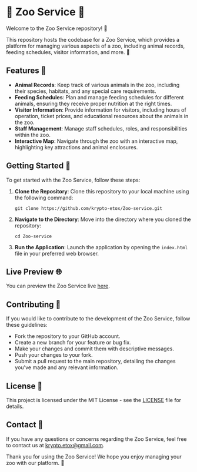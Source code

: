 # 🦁 Zoo Service 🐯

Welcome to the Zoo Service repository! 🦓

This repository hosts the codebase for a Zoo Service, which provides a platform for managing various aspects of a zoo, including animal records, feeding schedules, visitor information, and more. 🦒

## Features 🐘
- **Animal Records**: Keep track of various animals in the zoo, including their species, habitats, and any special care requirements.
- **Feeding Schedules**: Plan and manage feeding schedules for different animals, ensuring they receive proper nutrition at the right times.
- **Visitor Information**: Provide information for visitors, including hours of operation, ticket prices, and educational resources about the animals in the zoo.
- **Staff Management**: Manage staff schedules, roles, and responsibilities within the zoo.
- **Interactive Map**: Navigate through the zoo with an interactive map, highlighting key attractions and animal enclosures.

## Getting Started 🚀
To get started with the Zoo Service, follow these steps:

1. **Clone the Repository**: Clone this repository to your local machine using the following command:
   ```
   git clone https://github.com/krypto-etox/Zoo-service.git
   ```

2. **Navigate to the Directory**: Move into the directory where you cloned the repository:
   ```
   cd Zoo-service
   ```

3. **Run the Application**: Launch the application by opening the `index.html` file in your preferred web browser.

## Live Preview 🌐
You can preview the Zoo Service live [here](https://krypto-etox.github.io/Zoo-service/).

## Contributing 🤝
If you would like to contribute to the development of the Zoo Service, follow these guidelines:

- Fork the repository to your GitHub account.
- Create a new branch for your feature or bug fix.
- Make your changes and commit them with descriptive messages.
- Push your changes to your fork.
- Submit a pull request to the main repository, detailing the changes you've made and any relevant information.

## License 📝
This project is licensed under the MIT License - see the [LICENSE](LICENSE) file for details.

## Contact 📧
If you have any questions or concerns regarding the Zoo Service, feel free to contact us at [krypto.etox@gmail.com](mailto:krypto.etox@gmail.com).

Thank you for using the Zoo Service! We hope you enjoy managing your zoo with our platform. 🦩
